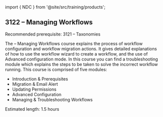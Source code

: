 import { NDC } from '@site/src/training/products';

## 3122 <NDC /> – Managing Workflows

Recommended prerequisite: 3121 <NDC /> – Taxonomies

The <NDC /> – Managing Workflows course explains the process of workflow configuration and workflow migration actions. It gives detailed explanations of how to use the workflow wizard to create a workflow, and the use of Advanced configuration mode. In this course you can find a troubleshooting module which explains the steps to be taken to solve the incorrect workflow running. This course is comprised of five modules:

* Introduction & Prerequisites
* Migration & Email Alert
* Updating Permissions
* Advanced Configuration
* Managing & Troubleshooting Workflows

Estimated length: 1.5 hours
